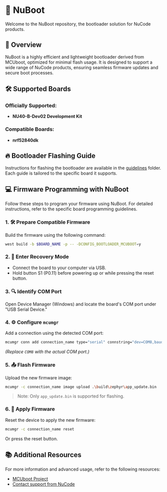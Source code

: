 # 🚀 NuBoot

Welcome to the NuBoot repository, the bootloader solution for NuCode products.

## 📝 Overview

NuBoot is a highly efficient and lightweight bootloader derived from MCUboot, optimized for minimal flash usage. It is designed to support a wide range of NuCode products, ensuring seamless firmware updates and secure boot processes.

## 🛠️ Supported Boards

### Officially Supported:
- **NU40-B-Dev02 Development Kit**

### Compatible Boards:
- **nrf52840dk**

## 🔥 Bootloader Flashing Guide

Instructions for flashing the bootloader are available in the [guidelines](./guidelines) folder. Each guide is tailored to the specific board it supports.

## 💻 Firmware Programming with NuBoot

Follow these steps to program your firmware using NuBoot. For detailed instructions, refer to the specific board programming guidelines.

### 1. 🛠️ Prepare Compatible Firmware
Build the firmware using the following command:
```sh
west build -b $BOARD_NAME -p -- -DCONFIG_BOOTLOADER_MCUBOOT=y
```

### 2. 🔄 Enter Recovery Mode
- Connect the board to your computer via USB.
- Hold button S1 (P0.11) before powering up or while pressing the reset button.

### 3. 🔍 Identify COM Port
Open Device Manager (Windows) and locate the board's COM port under "USB Serial Device."

### 4. ⚙️ Configure `mcumgr`
Add a connection using the detected COM port:
```sh
mcumgr conn add connection_name type="serial" connstring="dev=COM8,baud=115200,mtu=512"
```
*(Replace `COM8` with the actual COM port.)*

### 5. 📤 Flash Firmware
Upload the new firmware image:
```sh
mcumgr -c connection_name image upload .\build\zephyr\app_update.bin
```
> Note: Only `app_update.bin` is supported for flashing.

### 6. 🔄 Apply Firmware
Reset the device to apply the new firmware:
```sh
mcumgr -c connection_name reset
```
Or press the reset button.

## 📚 Additional Resources

For more information and advanced usage, refer to the following resources:
- [MCUboot Project](https://github.com/mcu-tools/mcuboot)
- [Contact support from NuCode](mailto:info@nucode.co.kr)
